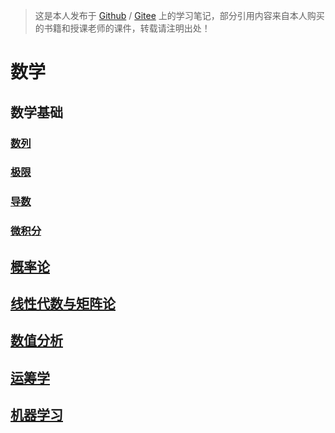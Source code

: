 <link rel='stylesheet' href='../style/index.css'>

>这是本人发布于 [Github](https://github.com/zhmhbest/HelloMathematics) / [Gitee](https://gitee.com/zhmhbest/HelloMathematics) 上的学习笔记，部分引用内容来自本人购买的书籍和授课老师的课件，转载请注明出处！

# 数学

## 数学基础

### [数列](./Base/Array.html)

### [极限](./Base/Limit.html)

### [导数](./Base/Derivative.html)

### [微积分](./Base/Calculus.html)

## [概率论](./Probability/index.html)

## [线性代数与矩阵论](./LinearAlgebra/index.html)

## [数值分析](./DataAnalysis/index.html)

## [运筹学](./OperationsResearch/index.html)

## [机器学习](./MachineLearning/index.html)
